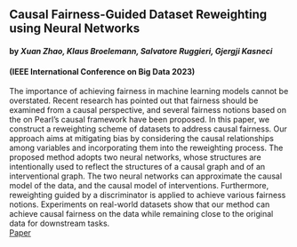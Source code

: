 ## Causal Fairness-Guided Dataset Reweighting using Neural Networks
#### by _Xuan Zhao, Klaus Broelemann, Salvatore Ruggieri, Gjergji Kasneci_ 
#### (IEEE International Conference on Big Data 2023)
The importance of achieving fairness in machine learning models cannot be overstated. Recent research has pointed out that fairness should be examined from a causal perspective, and several fairness notions based on the on Pearl’s causal framework have been proposed. In this paper, we construct a reweighting scheme of datasets to address causal fairness. Our approach aims at mitigating bias by considering the causal relationships among variables and incorporating them into the reweighting process. The proposed method adopts two neural networks, whose structures are intentionally used to reflect the structures of a causal graph and of an interventional graph. The two neural networks can approximate the causal model of the data, and the causal model of interventions. Furthermore, reweighting guided by a discriminator is applied to achieve various fairness notions. Experiments on real-world datasets show that our method can achieve causal fairness on the data while remaining close to the original data for downstream tasks.
\
[Paper](https://github.com/nobias-project/Publications/blob/main/zhao2023causal.pdf)
